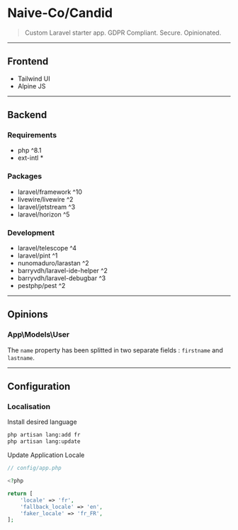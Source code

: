 # Naive-Co/Candid

> Custom Laravel starter app. GDPR Compliant. Secure. Opinionated.

---

## Frontend
- Tailwind UI
- Alpine JS

---

## Backend

### Requirements
- php ^8.1
- ext-intl *

### Packages
- laravel/framework ^10
- livewire/livewire ^2
- laravel/jetstream ^3
- laravel/horizon ^5

### Development
- laravel/telescope ^4
- laravel/pint ^1
- nunomaduro/larastan ^2
- barryvdh/laravel-ide-helper ^2
- barryvdh/laravel-debugbar ^3
- pestphp/pest ^2

---

## Opinions

### App\Models\User

The `name` property has been splitted in two separate fields : `firstname` and `lastname`.

---

## Configuration

### Localisation

Install desired language

```bash
php artisan lang:add fr
php artisan lang:update
```

Update Application Locale

```php
// config/app.php

<?php

return [
    'locale' => 'fr',
    'fallback_locale' => 'en',
    'faker_locale' => 'fr_FR',
];
```
